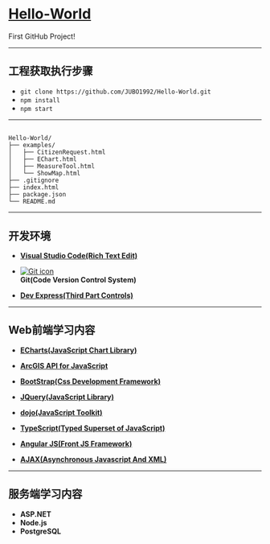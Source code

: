 # [Hello-World](https://github.com/JUBO1992/Hello-World)

First GitHub Project!<br/>

**********
## 工程获取执行步骤
* `git clone https://github.com/JUBO1992/Hello-World.git`
* `npm install`
* `npm start`

**********
## 
```
Hello-World/
├── examples/
│   ├── CitizenRequest.html
│   ├── EChart.html
│   ├── MeasureTool.html
│   └── ShowMap.html
├── .gitignore
├── index.html
├── package.json
└── README.md
```
----------
## 开发环境

* [**Visual Studio Code(Rich Text Edit)**](https://code.visualstudio.com/docs)

* [![Git icon](http://git-scm.com/images/logo@2x.png)](https://git-scm.com/book/zh/v2)<br>
**Git(Code Version Control System)**

* [**Dev Express(Third Part Controls)**](https://www.devexpress.com/)

----------
## Web前端学习内容

* [**ECharts(JavaScript Chart Library)**](http://echarts.baidu.com/)

* [**ArcGIS API for JavaScript**](https://developers.arcgis.com/javascript/)

* [**BootStrap(Css Development Framework)**](http://v3.bootcss.com/)

* [**JQuery(JavaScript Library)**](http://api.jquery.com/)

* [**dojo(JavaScript Toolkit)**](http://dojotoolkit.org/)

* [**TypeScript(Typed Superset of JavaScript)**](https://www.typescriptlang.org/)

* [**Angular JS(Front JS Framework)**](http://www.runoob.com/angularjs/angularjs-tutorial.html)

* [**AJAX(Asynchronous Javascript And XML)**](http://www.runoob.com/ajax/ajax-tutorial.html)

----------
## 服务端学习内容

* **ASP.NET**
* **Node.js**
* **PostgreSQL**